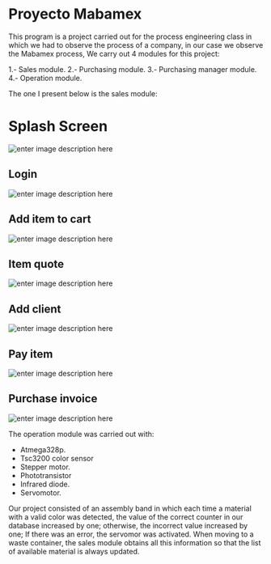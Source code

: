 # Proyecto Mabamex

This program is a project carried out for the process engineering class in which we had to observe the process of a company, in our case we observe the Mabamex process,
We carry out 4 modules for this project:

1.- Sales module.
2.- Purchasing module.
3.- Purchasing manager module.
4.- Operation module.

The one I present below is the sales module:

# Splash Screen


![enter image description here](https://i.imgur.com/KyKYhge.png)

## Login

![enter image description here](https://i.imgur.com/OmZSxxo.png)

## Add item to cart
![enter image description here](https://i.imgur.com/nGCTIhq.png)


## Item quote
![enter image description here](https://i.imgur.com/zxHchqj.png)

## Add client

![enter image description here](https://i.imgur.com/MJkS4CN.png)
## Pay item
![enter image description here](https://i.imgur.com/TI88VG8.png)


## Purchase invoice

![enter image description here](https://i.imgur.com/GqbDod3.png)

The operation module was carried out with:

- Atmega328p.
- Tsc3200 color sensor
- Stepper motor.
- Phototransistor
- Infrared diode.
- Servomotor.

Our project consisted of an assembly band in which each time a material with a valid color was detected, the value of the correct counter in our database increased by one; otherwise, the incorrect value increased by one; If there was an error, the servomor was activated. When moving to a waste container, the sales module obtains all this information so that the list of available material is always updated.
